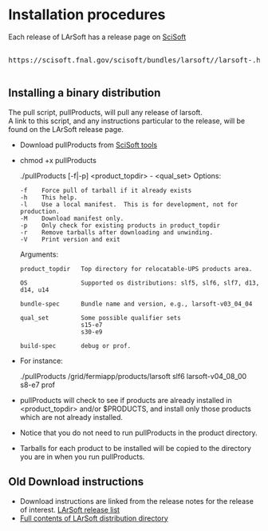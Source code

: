 # Installation procedures

Each release of LArSoft has a release page on [SciSoft](https://scisoft.fnal.gov/scisoft/bundles/larsoft/)

<pre>

https://scisoft.fnal.gov/scisoft/bundles/larsoft/<version>/larsoft-<version>.html

</pre>

## Installing a binary distribution

The pull script, pullProducts, will pull any release of larsoft.  
A link to this script, and any instructions particular to the release, will be found on the LArSoft release page.

- Download pullProducts from [SciSoft tools](https://scisoft.fnal.gov/scisoft/bundles/tools/)

- chmod +x pullProducts

    ./pullProducts [-f|-p] <product_topdir> <OS> <bundle-spec>-<version> <qual_set> <build-spec>
    Options:

      -f    Force pull of tarball if it already exists
      -h    This help.
      -l    Use a local manifest.  This is for development, not for production.
      -M    Download manifest only.
      -p    Only check for existing products in product_topdir
      -r    Remove tarballs after downloading and unwinding.
      -V    Print version and exit

    Arguments:

      product_topdir   Top directory for relocatable-UPS products area.

      OS               Supported os distributions: slf5, slf6, slf7, d13, d14, u14

      bundle-spec      Bundle name and version, e.g., larsoft-v03_04_04

      qual_set         Some possible qualifier sets
                       s15-e7
                       s30-e9

      build-spec       debug or prof.

- For instance:

    ./pullProducts /grid/fermiapp/products/larsoft slf6 larsoft-v04_08_00 s8-e7 prof

-   pullProducts will check to see if products are already installed in <product_topdir> and/or $PRODUCTS, and install only those products which are not already installed.
-   Notice that you do not need to run pullProducts in the product directory.
-   Tarballs for each product to be installed will be copied to the directory you are in when you run pullProducts.

## Old Download instructions

-   Download instructions are linked from the release notes for the release of interest. [LArSoft release list](releases/LArSoft_release_list)
-   [Full contents of LArSoft distribution directory](https://scisoft.fnal.gov/scisoft/bundles/larsoft)
